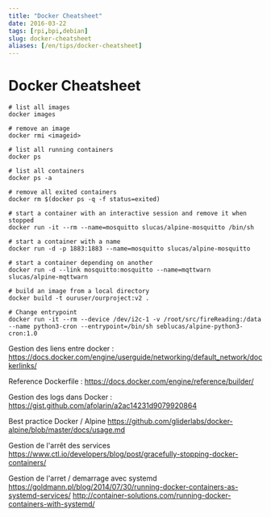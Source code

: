 ```yaml
---
title: "Docker Cheatsheet"
date: 2016-03-22
tags: [rpi,bpi,debian]
slug: docker-cheatsheet
aliases: [/en/tips/docker-cheatsheet]
---
```

# Docker Cheatsheet

```
# list all images
docker images

# remove an image
docker rmi <imageid>

# list all running containers
docker ps

# list all containers
docker ps -a

# remove all exited containers
docker rm $(docker ps -q -f status=exited)

# start a container with an interactive session and remove it when stopped
docker run -it --rm --name=mosquitto slucas/alpine-mosquitto /bin/sh

# start a container with a name
docker run -d -p 1883:1883 --name=mosquitto slucas/alpine-mosquitto

# start a container depending on another
docker run -d --link mosquitto:mosquitto --name=mqttwarn slucas/alpine-mqttwarn

# build an image from a local directory
docker build -t ouruser/ourproject:v2 .

# Change entrypoint
docker run -it --rm --device /dev/i2c-1 -v /root/src/fireReading:/data --name python3-cron --entrypoint=/bin/sh seblucas/alpine-python3-cron:1.0

```

Gestion des liens entre docker :
https://docs.docker.com/engine/userguide/networking/default_network/dockerlinks/

Reference Dockerfile :
https://docs.docker.com/engine/reference/builder/

Gestion des logs dans Docker :
https://gist.github.com/afolarin/a2ac14231d9079920864

Best practice Docker / Alpine
https://github.com/gliderlabs/docker-alpine/blob/master/docs/usage.md

Gestion de l'arrêt des services
https://www.ctl.io/developers/blog/post/gracefully-stopping-docker-containers/

Gestion de l'arret / demarrage avec systemd
https://goldmann.pl/blog/2014/07/30/running-docker-containers-as-systemd-services/
http://container-solutions.com/running-docker-containers-with-systemd/










